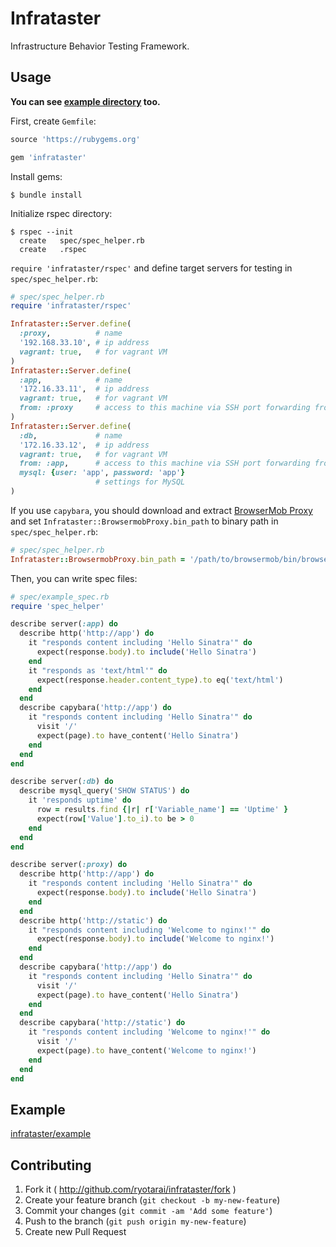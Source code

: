# Infrataster

Infrastructure Behavior Testing Framework.

## Usage

**You can see [example directory](example) too.**

First, create `Gemfile`:

```ruby
source 'https://rubygems.org'

gem 'infrataster'
```

Install gems:

```
$ bundle install
```

Initialize rspec directory:

```
$ rspec --init
  create   spec/spec_helper.rb
  create   .rspec
```

`require 'infrataster/rspec'` and define target servers for testing in `spec/spec_helper.rb`:

```ruby
# spec/spec_helper.rb
require 'infrataster/rspec'

Infrataster::Server.define(
  :proxy,          # name
  '192.168.33.10', # ip address
  vagrant: true,   # for vagrant VM
)
Infrataster::Server.define(
  :app,            # name
  '172.16.33.11',  # ip address
  vagrant: true,   # for vagrant VM
  from: :proxy     # access to this machine via SSH port forwarding from proxy
)
Infrataster::Server.define(
  :db,             # name
  '172.16.33.12',  # ip address
  vagrant: true,   # for vagrant VM
  from: :app,      # access to this machine via SSH port forwarding from app
  mysql: {user: 'app', password: 'app'}
                   # settings for MySQL
)
```

If you use `capybara`, you should download and extract [BrowserMob Proxy](http://bmp.lightbody.net/) and set `Infrataster::BrowsermobProxy.bin_path` to binary path in `spec/spec_helper.rb`:

```ruby
# spec/spec_helper.rb
Infrataster::BrowsermobProxy.bin_path = '/path/to/browsermob/bin/browsermob'
```

Then, you can write spec files:

```ruby
# spec/example_spec.rb
require 'spec_helper'

describe server(:app) do
  describe http('http://app') do
    it "responds content including 'Hello Sinatra'" do
      expect(response.body).to include('Hello Sinatra')
    end
    it "responds as 'text/html'" do
      expect(response.header.content_type).to eq('text/html')
    end
  end
  describe capybara('http://app') do
    it "responds content including 'Hello Sinatra'" do
      visit '/'
      expect(page).to have_content('Hello Sinatra')
    end
  end
end

describe server(:db) do
  describe mysql_query('SHOW STATUS') do
    it 'responds uptime' do
      row = results.find {|r| r['Variable_name'] == 'Uptime' }
      expect(row['Value'].to_i).to be > 0
    end
  end
end

describe server(:proxy) do
  describe http('http://app') do
    it "responds content including 'Hello Sinatra'" do
      expect(response.body).to include('Hello Sinatra')
    end
  end
  describe http('http://static') do
    it "responds content including 'Welcome to nginx!'" do
      expect(response.body).to include('Welcome to nginx!')
    end
  end
  describe capybara('http://app') do
    it "responds content including 'Hello Sinatra'" do
      visit '/'
      expect(page).to have_content('Hello Sinatra')
    end
  end
  describe capybara('http://static') do
    it "responds content including 'Welcome to nginx!'" do
      visit '/'
      expect(page).to have_content('Welcome to nginx!')
    end
  end
end
```

## Example

[infrataster/example](example)

## Contributing

1. Fork it ( http://github.com/ryotarai/infrataster/fork )
2. Create your feature branch (`git checkout -b my-new-feature`)
3. Commit your changes (`git commit -am 'Add some feature'`)
4. Push to the branch (`git push origin my-new-feature`)
5. Create new Pull Request
